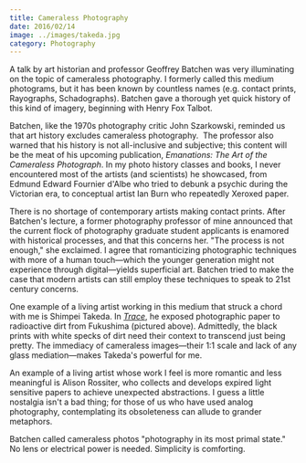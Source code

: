 ```yaml
---
title: Cameraless Photography
date: 2016/02/14
image: ../images/takeda.jpg
category: Photography
---
```


A talk by art historian and professor Geoffrey Batchen was very illuminating on the topic of cameraless photography. I formerly called this medium photograms, but it has been known by countless names (e.g. contact prints, Rayographs, Schadographs). Batchen gave a thorough yet quick history of this kind of imagery, beginning with Henry Fox Talbot.

Batchen, like the 1970s photography critic John Szarkowski, reminded us that art history excludes cameraless photography.  The professor also warned that his history is not all-inclusive and subjective; this content will be the meat of his upcoming publication, *Emanations: The Art of the Cameraless Photograph*. In my photo history classes and books, I never encountered most of the artists (and scientists) he showcased, from Edmund Edward Fournier d'Albe who tried to debunk a psychic during the Victorian era, to conceptual artist Ian Burn who repeatedly Xeroxed paper.

There is no shortage of contemporary artists making contact prints. After Batchen's lecture, a former photography professor of mine announced that the current flock of photography graduate student applicants is enamored with historical processes, and that this concerns her. "The process is not enough," she exclaimed. I agree that romanticizing photographic techniques with more of a human touch—which the younger generation might not experience through digital—yields superficial art. Batchen tried to make the case that modern artists can still employ these techniques to speak to 21st century concerns.

One example of a living artist working in this medium that struck a chord with me is Shimpei Takeda. In _[Trace](http://www.shimpeitakeda.com/trace/)_, he exposed photographic paper to radioactive dirt from Fukushima (pictured above). Admittedly, the black prints with white specks of dirt need their context to transcend just being pretty. The immediacy of cameraless images—their 1:1 scale and lack of any glass mediation—makes Takeda's powerful for me.

An example of a living artist whose work I feel is more romantic and less meaningful is Alison Rossiter, who collects and develops expired light sensitive papers to achieve unexpected abstractions. I guess a little nostalgia isn't a bad thing; for those of us who have used analog photography, contemplating its obsoleteness can allude to grander metaphors.

Batchen called cameraless photos "photography in its most primal state." No lens or electrical power is needed. Simplicity is comforting.

